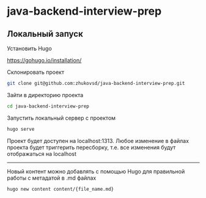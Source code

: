 # java-backend-interview-prep

## Локальный запуск

Установить Hugo 

https://gohugo.io/installation/

Склонировать проект

```bash
git clone git@github.com:zhukovsd/java-backend-interview-prep.git
```

Зайти в директорию проекта

```bash
cd java-backend-interview-prep
```
Запустить локальный сервер с проектом

```bash
hugo serve
```

Проект будет доступен на localhost:1313. Любое изменение в файлах проекта будет триггерить пересборку, т.е. все изменения будут отображаться на localhost

---

Новый контент можно добавлять с помощью Hugo для правильной работы с метадатой в .md файлах

```bash
hugo new content content/{file_name.md}
```

